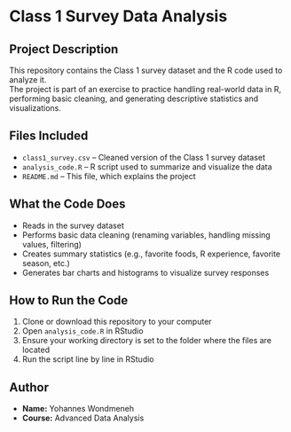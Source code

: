 # Class 1 Survey Data Analysis

## Project Description
This repository contains the Class 1 survey dataset and the R code used to analyze it.  
The project is part of an exercise to practice handling real-world data in R, performing basic cleaning, and generating descriptive statistics and visualizations.

## Files Included
- `class1_survey.csv` – Cleaned version of the Class 1 survey dataset  
- `analysis_code.R` – R script used to summarize and visualize the data  
- `README.md` – This file, which explains the project  

## What the Code Does
- Reads in the survey dataset  
- Performs basic data cleaning (renaming variables, handling missing values, filtering)  
- Creates summary statistics (e.g., favorite foods, R experience, favorite season, etc.)  
- Generates bar charts and histograms to visualize survey responses  

## How to Run the Code
1. Clone or download this repository to your computer  
2. Open `analysis_code.R` in RStudio  
3. Ensure your working directory is set to the folder where the files are located  
4. Run the script line by line in RStudio  

## Author
- **Name:** Yohannes Wondmeneh  
- **Course:** Advanced Data Analysis 
